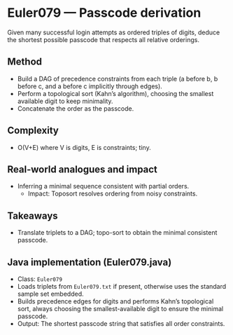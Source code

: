 # Euler079 — Passcode derivation

Given many successful login attempts as ordered triples of digits, deduce the shortest possible passcode that respects all relative orderings.

## Method

- Build a DAG of precedence constraints from each triple (a before b, b before c, and a before c implicitly through edges).
- Perform a topological sort (Kahn’s algorithm), choosing the smallest available digit to keep minimality.
- Concatenate the order as the passcode.

## Complexity
- O(V+E) where V is digits, E is constraints; tiny.

## Real-world analogues and impact
- Inferring a minimal sequence consistent with partial orders.
  - Impact: Toposort resolves ordering from noisy constraints.

## Takeaways
- Translate triplets to a DAG; topo-sort to obtain the minimal consistent passcode.


## Java implementation (Euler079.java)

- Class: `Euler079`
- Loads triplets from `Euler079.txt` if present, otherwise uses the standard sample set embedded.
- Builds precedence edges for digits and performs Kahn’s topological sort, always choosing the smallest-available digit to ensure the minimal passcode.
- Output: The shortest passcode string that satisfies all order constraints.

